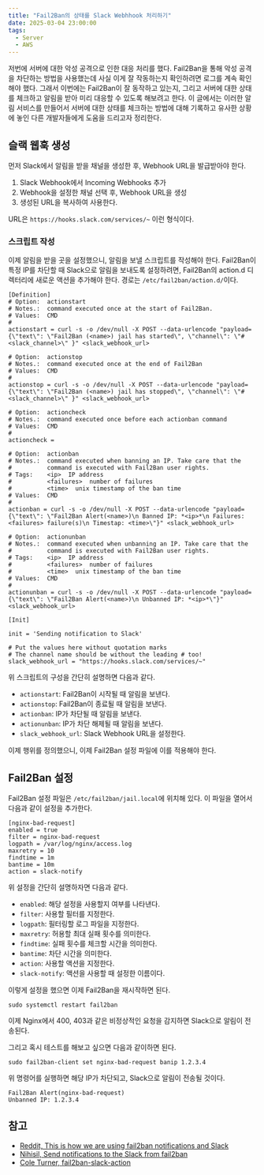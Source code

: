 ```yaml
---
title: "Fail2Ban의 상태를 Slack Webhhook 처리하기"
date: 2025-03-04 23:00:00
tags: 
  - Server
  - AWS
---
```


저번에 서버에 대한 악성 공격으로 인한 대응 처리를 했다.
Fail2Ban을 통해 악성 공격을 차단하는 방법을 사용했는데 사실 이게 잘 작동하는지 확인하려면 로그를 계속 확인해야 했다.
그래서 이번에는 Fail2Ban이 잘 동작하고 있는지, 그리고 서버에 대한 상태를 체크하고 알림을 받아 미리 대응할 수 있도록 해보려고 한다.
이 글에서는 이러한 알림 서비스를 만들어서 서버에 대한 상태를 체크하는 방법에 대해 기록하고 유사한 상황에 놓인 다른 개발자들에게 도움을 드리고자 정리한다.

## 슬랙 웹훅 생성

먼저 Slack에서 알림을 받을 채널을 생성한 후, Webhook URL을 발급받아야 한다.

1. Slack Webhook에서 Incoming Webhooks 추가
2. Webhook을 설정한 채널 선택 후, Webhook URL을 생성
3. 생성된 URL을 복사하여 사용한다. 

URL은 `https://hooks.slack.com/services/~` 이런 형식이다.

### 스크립트 작성

이제 알림을 받을 곳을 설정했으니, 알림을 보낼 스크립트를 작성해야 한다.
Fail2Ban이 특정 IP를 차단할 때 Slack으로 알림을 보내도록 설정하려면,
Fail2Ban의 action.d 디렉터리에 새로운 액션을 추가해야 한다.
경로는 `/etc/fail2ban/action.d/`이다.

```shell
[Definition]
# Option:  actionstart
# Notes.:  command executed once at the start of Fail2Ban.
# Values:  CMD
#
actionstart = curl -s -o /dev/null -X POST --data-urlencode "payload={\"text\": \"Fail2Ban (<name>) jail has started\", \"channel\": \"#<slack_channel>\" }" <slack_webhook_url>

# Option:  actionstop
# Notes.:  command executed once at the end of Fail2Ban
# Values:  CMD
#
actionstop = curl -s -o /dev/null -X POST --data-urlencode "payload={\"text\": \"Fail2Ban (<name>) jail has stopped\", \"channel\": \"#<slack_channel>\" }" <slack_webhook_url>

# Option:  actioncheck
# Notes.:  command executed once before each actionban command
# Values:  CMD
#
actioncheck =

# Option:  actionban
# Notes.:  command executed when banning an IP. Take care that the
#          command is executed with Fail2Ban user rights.
# Tags:    <ip>  IP address
#          <failures>  number of failures
#          <time>  unix timestamp of the ban time
# Values:  CMD
#
actionban = curl -s -o /dev/null -X POST --data-urlencode "payload={\"text\": \"Fail2Ban Alert(<name>)\n Banned IP: *<ip>*\n Failures: <failures> failure(s)\n Timestap: <time>\"}" <slack_webhook_url>

# Option:  actionunban
# Notes.:  command executed when unbanning an IP. Take care that the
#          command is executed with Fail2Ban user rights.
# Tags:    <ip>  IP address
#          <failures>  number of failures
#          <time>  unix timestamp of the ban time
# Values:  CMD
#
actionunban = curl -s -o /dev/null -X POST --data-urlencode "payload={\"text\": \"Fail2Ban Alert(<name>)\n Unbanned IP: *<ip>*\"}" <slack_webhook_url>

[Init]

init = 'Sending notification to Slack'

# Put the values here without quotation marks
# The channel name should be without the leading # too!
slack_webhook_url = "https://hooks.slack.com/services/~"
```

위 스크립트의 구성을 간단히 설명하면 다음과 같다. 

- `actionstart`: Fail2Ban이 시작될 때 알림을 보낸다.
- `actionstop`: Fail2Ban이 종료될 때 알림을 보낸다.
- `actionban`: IP가 차단될 때 알림을 보낸다.
- `actionunban`: IP가 차단 해제될 때 알림을 보낸다.
- `slack_webhook_url`: Slack Webhook URL을 설정한다.

이제 행위를 정의했으니, 이제 Fail2Ban 설정 파일에 이를 적용해야 한다.

## Fail2Ban 설정

Fail2Ban 설정 파일은 `/etc/fail2ban/jail.local`에 위치해 있다.
이 파일을 열어서 다음과 같이 설정을 추가한다.

```shell
[nginx-bad-request]
enabled = true
filter = nginx-bad-request
logpath = /var/log/nginx/access.log
maxretry = 10
findtime = 1m
bantime = 10m
action = slack-notify
```

위 설정을 간단히 설명하자면 다음과 같다.

- `enabled`: 해당 설정을 사용할지 여부를 나타낸다.
- `filter`: 사용할 필터를 지정한다.
- `logpath`: 필터링할 로그 파일을 지정한다.
- `maxretry`: 허용할 최대 실패 횟수를 의미한다.
- `findtime`: 실패 횟수를 체크할 시간을 의미한다.
- `bantime`: 차단 시간을 의미한다.
- `action`: 사용할 액션을 지정한다.
- `slack-notify`: 액션을 사용할 때 설정한 이름이다.

이렇게 설정을 했으면 이제 Fail2Ban을 재시작하면 된다.

```shell
sudo systemctl restart fail2ban
```

이제 Nginx에서 400, 403과 같은 비정상적인 요청을 감지하면 Slack으로 알림이 전송된다.

그리고 혹시 테스트를 해보고 싶으면 다음과 같이하면 된다.

```shell
sudo fail2ban-client set nginx-bad-request banip 1.2.3.4
```

위 명령어를 실행하면 해당 IP가 차단되고, Slack으로 알림이 전송될 것이다.

```shell
Fail2Ban Alert(nginx-bad-request)
Unbanned IP: 1.2.3.4
```

## 참고

- [Reddit, This is how we are using fail2ban notifications and Slack](https://www.reddit.com/r/linuxadmin/comments/3xslx0/this_is_how_we_are_using_fail2ban_notifications/)
- [Nihisil, Send notifications to the Slack from fail2ban](https://gist.github.com/Nihisil/29fd2971c9dd109ae245)
- [Cole Turner, fail2ban-slack-action](https://github.com/coleturner/fail2ban-slack-action)